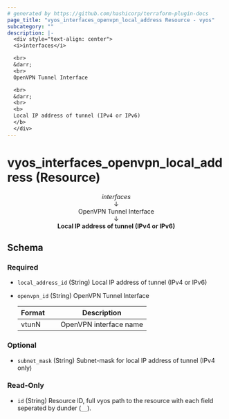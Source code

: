 ```yaml
---
# generated by https://github.com/hashicorp/terraform-plugin-docs
page_title: "vyos_interfaces_openvpn_local_address Resource - vyos"
subcategory: ""
description: |-
  <div style="text-align: center">
  <i>interfaces</i>

  <br>
  &darr;
  <br>
  OpenVPN Tunnel Interface

  <br>
  &darr;
  <br>
  <b>
  Local IP address of tunnel (IPv4 or IPv6)
  </b>
  </div>
---
```


# vyos_interfaces_openvpn_local_address (Resource)

<div style="text-align: center">
<i>interfaces</i>

<br>
&darr;
<br>
OpenVPN Tunnel Interface

<br>
&darr;
<br>
<b>
Local IP address of tunnel (IPv4 or IPv6)
</b>
</div>



<!-- schema generated by tfplugindocs -->
## Schema

### Required

- `local_address_id` (String) Local IP address of tunnel (IPv4 or IPv6)
- `openvpn_id` (String) OpenVPN Tunnel Interface

    |  Format &emsp; | Description  |
    |----------|---------------|
    |  vtunN  &emsp; |  OpenVPN interface name  |

### Optional

- `subnet_mask` (String) Subnet-mask for local IP address of tunnel (IPv4 only)

### Read-Only

- `id` (String) Resource ID, full vyos path to the resource with each field seperated by dunder (`__`).
